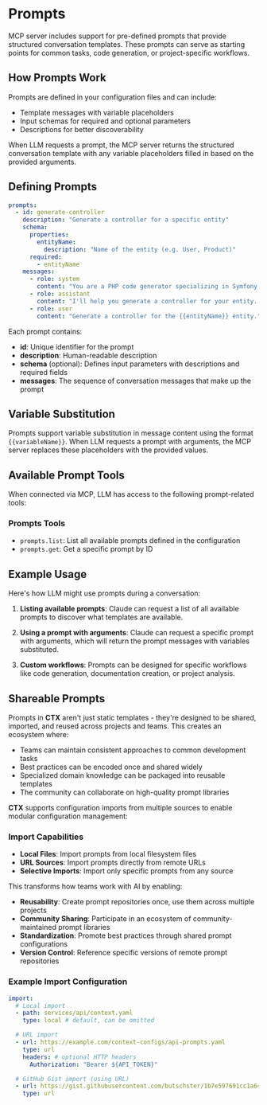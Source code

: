 # Prompts

MCP server includes support for pre-defined prompts that provide structured conversation templates. These
prompts can serve as starting points for common tasks, code generation, or project-specific workflows.

## How Prompts Work

Prompts are defined in your configuration files and can include:

- Template messages with variable placeholders
- Input schemas for required and optional parameters
- Descriptions for better discoverability

When LLM requests a prompt, the MCP server returns the structured conversation template with any variable
placeholders filled in based on the provided arguments.

## Defining Prompts

```yaml
prompts:
  - id: generate-controller
    description: "Generate a controller for a specific entity"
    schema:
      properties:
        entityName:
          description: "Name of the entity (e.g. User, Product)"
      required:
        - entityName
    messages:
      - role: system
        content: "You are a PHP code generator specializing in Symfony controllers."
      - role: assistant
        content: "I'll help you generate a controller for your entity. Please provide the entity name."
      - role: user
        content: "Generate a controller for the {{entityName}} entity."
```

Each prompt contains:

- **id**: Unique identifier for the prompt
- **description**: Human-readable description
- **schema** (optional): Defines input parameters with descriptions and required fields
- **messages**: The sequence of conversation messages that make up the prompt

## Variable Substitution

Prompts support variable substitution in message content using the format `{{variableName}}`. When LLM requests a
prompt with arguments, the MCP server replaces these placeholders with the provided values.

## Available Prompt Tools

When connected via MCP, LLM has access to the following prompt-related tools:

### Prompts Tools

- `prompts.list`: List all available prompts defined in the configuration
- `prompts.get`: Get a specific prompt by ID

## Example Usage

Here's how LLM might use prompts during a conversation:

1. **Listing available prompts**:
   Claude can request a list of all available prompts to discover what templates are available.

2. **Using a prompt with arguments**:
   Claude can request a specific prompt with arguments, which will return the prompt messages with variables
   substituted.

3. **Custom workflows**:
   Prompts can be designed for specific workflows like code generation, documentation creation, or project analysis.

## Shareable Prompts

Prompts in **CTX** aren't just static templates - they're designed to be shared, imported, and reused across
projects and teams. This creates an ecosystem where:

- Teams can maintain consistent approaches to common development tasks
- Best practices can be encoded once and shared widely
- Specialized domain knowledge can be packaged into reusable templates
- The community can collaborate on high-quality prompt libraries

**CTX** supports configuration imports from multiple sources to enable modular configuration management:

### Import Capabilities

- **Local Files**: Import prompts from local filesystem files
- **URL Sources**: Import prompts directly from remote URLs
- **Selective Imports**: Import only specific prompts from any source

This transforms how teams work with AI by enabling:

- **Reusability**: Create prompt repositories once, use them across multiple projects
- **Community Sharing**: Participate in an ecosystem of community-maintained prompt libraries
- **Standardization**: Promote best practices through shared prompt configurations
- **Version Control**: Reference specific versions of remote prompt repositories

### Example Import Configuration

```yaml
import:
  # Local import
  - path: services/api/context.yaml
    type: local # default, can be omitted

  # URL import
  - url: https://example.com/context-configs/api-prompts.yaml
    type: url
    headers: # optional HTTP headers
      Authorization: "Bearer ${API_TOKEN}"

  # GitHub Gist import (using URL)
  - url: https://gist.githubusercontent.com/butschster/1b7e597691cc1a6476b15dc120ecbddb/raw/9cda0186689e5c819e1f60b486a9d960fcf412c2/prompts.yaml
    type: url
```